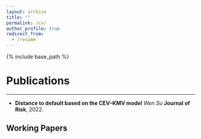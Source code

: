 ```yaml
---
layout: archive
title: ""
permalink: /cv/
author_profile: true
redirect_from:
  - /resume
---
```


{% include base_path %}

Publications
======
------



- **Distance to default based on the CEV–KMV model**
*Wen Su*
**Journal of Risk**, 2022. 



Working Papers
------
